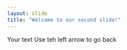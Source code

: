 ```yaml
---
layout: slide
title: "Welcome to our second slide!"
---
```

Your text
Use teh left arrow to go back 
